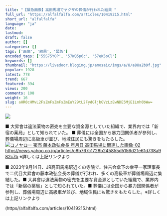 ```yaml
---
title: "【緊急画像】高田馬場でヤクザの葬儀が行われた結果 "
full_url: "https://alfalfalfa.com/articles/10419215.html"
short_url: "alfalfalfa"
language: "ja"
date: 
lastmod: 
draft: false
author: []
categories: []
tags: ['画像', '結果', '緊急']
encoded_tags: ['55S75YOP', '57WQ5p6c', '57eK5oCl']
keywords: []
thumbnail: "https://livedoor.blogimg.jp/amosaic/imgs/a/8/a88a2b9f.jpg"
popular: 1928
latest: 778
trend: 667
featured: 394
views: 200
comments: 108
weight: 16
slug: aHR0cHMvL2FsZmFsZmFsZmEuY29tL2FydGljbGVzLzEwNDE5MjE1Lmh0bWw=
---
```


![](https://livedoor.blogimg.jp/amosaic/imgs/a/8/a88a2b9f.jpg)

<div> ■ 大昇會は違法薬物の密売を主要な資金源としていた組織で、業界内では「新宿の薬局」として知られていた。 ■ 葬儀には全国から暴力団関係者が参列し、葬儀場周辺に高級車が並び、地域住民にも驚きをもたらした。 <a href='https//data.smart-flash.jp/wp-content/uploads/2023/09/16144104/gazou2.jpg' target='_blank' rel='nofollow'><img src='https//data.smart-flash.jp/wp-content/uploads/2023/09/16144104/gazou2.jpg' alt='コノヤロー 密売 藤本政弘会長 年月日 高田馬場に関連した画像-02'></a> <a href='https//news.yahoo.co.jp/articles/c8b767c1728b245855d5156d21e61d738a982c7b' target='_blank' rel='nofollow'>https//news.yahoo.co.jp/articles/c8b767c1728b245855d5156d21e61d738a982c7b</a> ※詳しくは上記リンクより <p>■ 2023年9月14日、JR高田馬場駅近くの寺院で、住吉会傘下の幸平一家理事長で二代目大昇會の藤本政弘会長の葬儀が行われ、多くの高級車が葬儀場周辺に集結した。■ 大昇會は違法薬物の密売を主要な資金源としていた組織で、業界内では「新宿の薬局」として知られていた。■ 葬儀には全国から暴力団関係者が参列し、葬儀場周辺に高級車が並び、地域住民にも驚きをもたらした。※詳しくは上記リンクより</p></div>

(https//alfalfalfa.com/articles/10419215.html)
